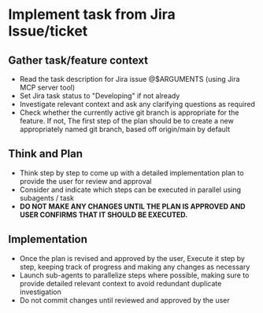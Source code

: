 # Implement task from Jira Issue/ticket

## Gather task/feature context
- Read the task description for Jira issue @$ARGUMENTS (using Jira MCP server tool)
- Set Jira task status to "Developing" if not already
- Investigate relevant context and ask any clarifying questions as required
- Check whether the currently active git branch is appropriate for the feature. If not, The first step of the plan should be to create a new appropriately named git branch, based off origin/main by default

## Think and Plan
- Think step by step to come up with a detailed implementation plan to provide the user for review and approval 
- Consider and indicate which steps can be executed in parallel using subagents / task
- **DO NOT MAKE ANY CHANGES UNTIL THE PLAN IS APPROVED AND USER CONFIRMS THAT IT SHOULD BE EXECUTED.**

## Implementation
- Once the plan is revised and approved by the user, Execute it step by step, keeping track of progress and making any changes as necessary
- Launch sub-agents to parallelize steps where possible, making sure to provide detailed relevant context to avoid redundant duplicate investigation
- Do not commit changes until reviewed and approved by the user
